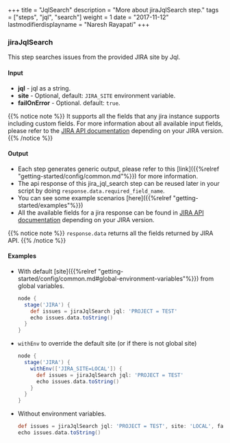 +++
title = "JqlSearch"
description = "More about jiraJqlSearch step."
tags = ["steps", "jql", "search"]
weight = 1
date = "2017-11-12"
lastmodifierdisplayname = "Naresh Rayapati"
+++

### jiraJqlSearch

This step searches issues from the provided JIRA site by Jql.

#### Input

* **jql** - jql as a string.
* **site** - Optional, default: `JIRA_SITE` environment variable.
* **failOnError** - Optional. default: `true`.

{{% notice note %}}
It supports all the fields that any jira instance supports including custom fields. For more information about all available input fields, please refer to the [JIRA API documentation](https://docs.atlassian.com/jira/REST/) depending on your JIRA version.
{{% /notice %}}

#### Output

* Each step generates generic output, please refer to this [link]({{%relref "getting-started/config/common.md"%}}) for more information.
* The api response of this jira_jql_search step can be reused later in your script by doing `response.data.required_field_name`.
* You can see some example scenarios [here]({{%relref "getting-started/examples"%}})
* All the available fields for a jira response can be found in [JIRA API documentation](https://docs.atlassian.com/jira/REST/) depending on your JIRA version.

{{% notice note %}}
`response.data` returns all the fields returned by JIRA API.
{{% /notice %}}

#### Examples

* With default [site]({{%relref "getting-started/config/common.md#global-environment-variables"%}}) from global variables.

    ```groovy
    node {
      stage('JIRA') {
        def issues = jiraJqlSearch jql: 'PROJECT = TEST'
        echo issues.data.toString()
      }
    }
    ```
* `withEnv` to override the default site (or if there is not global site)

    ```groovy
    node {
      stage('JIRA') {
        withEnv(['JIRA_SITE=LOCAL']) {
          def issues = jiraJqlSearch jql: 'PROJECT = TEST'
          echo issues.data.toString()
        }
      }
    }
    ```
* Without environment variables.

    ```groovy
    def issues = jiraJqlSearch jql: 'PROJECT = TEST', site: 'LOCAL', failOnError: true
    echo issues.data.toString()
    ```
